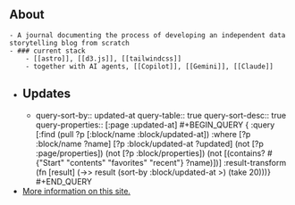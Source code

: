 ## About
	- A journal documenting the process of developing an independent data storytelling blog from scratch
	- ### current stack
		- [[astro]], [[d3.js]], [[tailwindcss]]
		- together with AI agents, [[Copilot]], [[Gemini]], [[Claude]]
- ## Updates
	- query-sort-by:: updated-at
	  query-table:: true
	  query-sort-desc:: true
	  query-properties:: [:page :updated-at]
	  #+BEGIN_QUERY
	  { :query [:find (pull ?p [:block/name :block/updated-at])
	           :where
	           [?p :block/name ?name]
	           [?p :block/updated-at ?updated]
	           (not [?p :page/properties])
	           (not [?p :block/properties])
	           (not [(contains? #{"Start" "contents" "favorites" "recent"} ?name)])]
	   :result-transform (fn [result]
	                       (->> result
	                            (sort-by :block/updated-at >)
	                            (take 20)))}
	  #+END_QUERY
- [More information on this site.]([[dev.o-m.kr]])